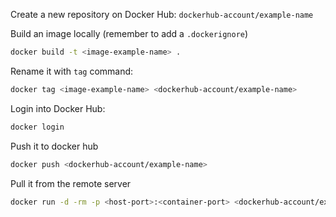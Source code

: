 Create a new repository on Docker Hub: `dockerhub-account/example-name`

Build an image locally (remember to add a `.dockerignore`)

```sh
docker build -t <image-example-name> .
```

Rename it with `tag` command:

```sh
docker tag <image-example-name> <dockerhub-account/example-name>
```

Login into Docker Hub:

```sh
docker login
```

Push it to docker hub

```sh
docker push <dockerhub-account/example-name>

```

Pull it from the remote server

```sh
docker run -d -rm -p <host-port>:<container-port> <dockerhub-account/example-name>
```
